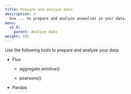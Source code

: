 ```yaml
---
title: Prepare and analyze data
description: >
  Use ... to prepare and analyze anomalies in your data.
menu:
  v2_0:
    parent: Analyze data
weight: 101
---
```


Use the following tools to prepare and analyze your data:

- Flux

   - aggregate.window()

   - pearsons()

- Pandas
